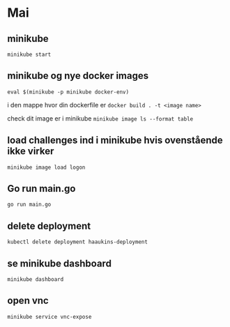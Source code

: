 
# Mai

## minikube
``minikube start``

## minikube og nye docker images
``eval $(minikube -p minikube docker-env)``

i den mappe hvor din dockerfile er
``docker build . -t <image name>``

check dit image er i minikube
``minikube image ls --format table``

## load challenges ind i minikube hvis ovenstående ikke virker
``minikube image load logon``

## Go run main.go
``go run main.go``

## delete deployment

    kubectl delete deployment haaukins-deployment

## se minikube dashboard

``minikube dashboard``

## open vnc
``minikube service vnc-expose``